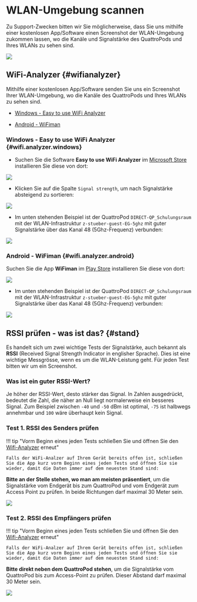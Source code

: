 # WLAN-Umgebung scannen

Zu Support-Zwecken bitten wir Sie möglicherweise, dass Sie uns mithilfe einer kostenlosen App/Software einen Screenshot der WLAN-Umgebung zukommen lassen, wo die Kanäle und Signalstärke des QuattroPods und Ihres WLANs zu sehen sind.

![](/assets/img/wifi.analyzer.windows.png)

## WiFi-Analyzer {#wifianalyzer}

Mithilfe einer kostenlosen App/Software senden Sie uns ein Screenshot Ihrer WLAN-Umgebung, wo die Kanäle des QuattroPods und Ihres WLANs zu sehen sind. 
    
* [Windows - Easy to use WiFi Analyzer](#wifi.analyzer.windows)

* [Android - WiFiman](#wifi.analyzer.android)

### Windows - Easy to use WiFi Analyzer {#wifi.analyzer.windows}

* Suchen Sie die Software **Easy to use WiFi Analyzer** im [Microsoft Store](https://www.microsoft.com/store/productId/9N75W2M2D55F) installieren Sie diese von dort: 

![](/assets/img/wifi.analyzer.windows.install.png)

* Klicken Sie auf die Spalte `Signal strength`, um nach Signalstärke absteigend zu sortieren:

![](/assets/img/wifi.analyzer.sortbysignal.strength.png)

* Im unten stehenden Beispiel ist der QuattroPod `DIRECT-QP_Schulungsraum` mit der WLAN-Infrastruktur `z-stueber-guest-EG-5ghz` mit guter Signalstärke über das Kanal 48 (5Ghz-Frequenz) verbunden:

![](/assets/img/wifi.analyzer.windows.png)

### Android - WiFiman {#wifi.analyzer.android}

Suchen Sie die App **WiFiman** im [Play Store](https://play.google.com/store/apps/details?id=com.ubnt.usurvey) installieren Sie diese von dort: 

![](/assets/img/wifiman.android.install.png)

* Im unten stehenden Beispiel ist der QuattroPod `DIRECT-QP_Schulungsraum` mit der WLAN-Infrastruktur `z-stueber-guest-EG-5ghz` mit guter Signalstärke über das Kanal 48 (5Ghz-Frequenz) verbunden:

![](/assets/img/wifiman.android.networks.png)


## RSSI prüfen - was ist das? {#stand}

Es handelt sich um zwei wichtige Tests der Signalstärke, auch bekannt als **RSSI** (Received Signal Strength Indicator in englisher Sprache). Dies ist eine wichtige Messgrösse, wenn es um die WLAN-Leistung geht. Für jeden Test bitten wir um ein Screenshot.

### Was ist ein guter RSSI-Wert?

Je höher der RSSI-Wert, desto stärker das Signal. In Zahlen ausgedrückt, bedeutet die Zahl, die näher an Null liegt normalerweise ein besseres Signal. Zum Beispiel zwischen `-40` und `-50` dBm ist optimal, `-75` ist halbwegs annehmbar und `100` wäre überhaupt kein Signal.

### Test 1. RSSI des Senders prüfen

!!! tip "Vorm Beginn eines jeden Tests schließen Sie und öffnen Sie den [Wifi-Analyzer](#wifianalyzer) erneut"
    
	Falls der WiFi-Analzer auf Ihrem Gerät bereits offen ist, schließen Sie die App kurz vorm Beginn eines jeden Tests und öffnen Sie sie wieder, damit die Daten immer auf dem neuesten Stand sind:

**Bitte an der Stelle stehen, wo man am meisten präsentiert**, um die Signalstärke vom Endgerät bis zum QuattroPod und vom Endgerät zum Access Point zu prüfen. In beide Richtungen darf maximal 30 Meter sein.

![](/assets/img/wifi.test.1.png)

### Test 2. RSSI des Empfängers prüfen

!!! tip "Vorm Beginn eines jeden Tests schließen Sie und öffnen Sie den [Wifi-Analyzer](#wifianalyzer) erneut"
    
	Falls der WiFi-Analzer auf Ihrem Gerät bereits offen ist, schließen Sie die App kurz vorm Beginn eines jeden Tests und öffnen Sie sie wieder, damit die Daten immer auf dem neuesten Stand sind:
	
**Bitte direkt neben dem QuattroPod stehen**, um die Signalstärke vom QuattroPod bis zum Access-Point zu prüfen. Dieser Abstand darf maximal 30 Meter sein.

![](/assets/img/wifi.test.2.png)




